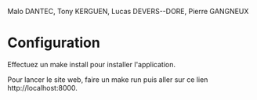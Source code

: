 Malo DANTEC, Tony KERGUEN, Lucas DEVERS--DORE, Pierre GANGNEUX


# Configuration

Effectuez un make install pour installer l'application.

Pour lancer le site web, faire un make run puis aller sur ce lien http://localhost:8000.

